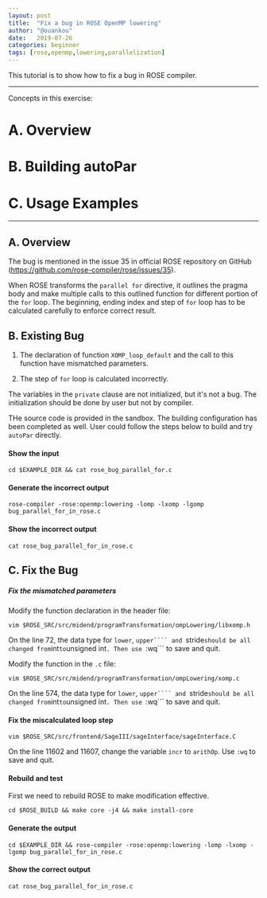 ```yaml
---
layout: post
title:  "Fix a bug in ROSE OpenMP lowering"
author: "@ouankou"
date:   2019-07-26
categories: beginner
tags: [rose,openmp,lowering,parallelization]
---
```


This tutorial is to show how to fix a bug in ROSE compiler.


---

Concepts in this exercise:
# A. Overview

# B. Building autoPar

# C. Usage Examples

---

## A. Overview

The bug is mentioned in the issue 35 in official ROSE repository on GitHub (https://github.com/rose-compiler/rose/issues/35).

When ROSE transforms the ```parallel for``` directive, it outlines the pragma body and make multiple calls to this outlined function for different portion of the ```for``` loop. The beginning, ending index and step of ```for``` loop has to be calculated carefully to enforce correct result.



## B. Existing Bug

1. The declaration of function ```XOMP_loop_default``` and the call to this function have mismatched parameters.

2. The step of ```for``` loop is calculated incorrectly.

The variables in the ```private``` clause are not initialized, but it's not a bug. The initialization should be done by user but not by compiler.

THe source code is provided in the sandbox. The building configuration has been completed as well. User could follow the steps below to build and try ```autoPar``` directly.

#### Show the input

```.term1
cd $EXAMPLE_DIR && cat rose_bug_parallel_for.c 
```

#### Generate the incorrect output

```.term1
rose-compiler -rose:openmp:lowering -lomp -lxomp -lgomp bug_parallel_for_in_rose.c
```

#### Show the incorrect output

```.term1
cat rose_bug_parallel_for_in_rose.c 
```


## C. Fix the Bug


##### Fix the mismatched parameters

Modify the function declaration in the header file:
```.term1
vim $ROSE_SRC/src/midend/programTransformation/ompLowering/libxomp.h
```
On the line 72, the data type for ```lower```, ```upper```` and ```stride``` should be all changed from ```int``` to ```unsigned int```. Then use ```:wq``` to save and quit.

Modify the function in the ```.c``` file:
```.term1
vim $ROSE_SRC/src/midend/programTransformation/ompLowering/xomp.c
```
On the line 574, the data type for ```lower```, ```upper```` and ```stride``` should be all changed from ```int``` to ```unsigned int```. Then use ```:wq``` to save and quit.


#### Fix the miscalculated loop step

```.term1
vim $ROSE_SRC/src/frontend/SageIII/sageInterface/sageInterface.C
```

On the line 11602 and 11607, change the variable ```incr``` to ```arithOp```. Use ```:wq``` to save and quit.

#### Rebuild and test

First we need to rebuild ROSE to make modification effective.
```.term1
cd $ROSE_BUILD && make core -j4 && make install-core
```

#### Generate the output
```.term1
cd $EXAMPLE_DIR && rose-compiler -rose:openmp:lowering -lomp -lxomp -lgomp bug_parallel_for_in_rose.c
```

#### Show the correct output
```.term1
cat rose_bug_parallel_for_in_rose.c 
```


